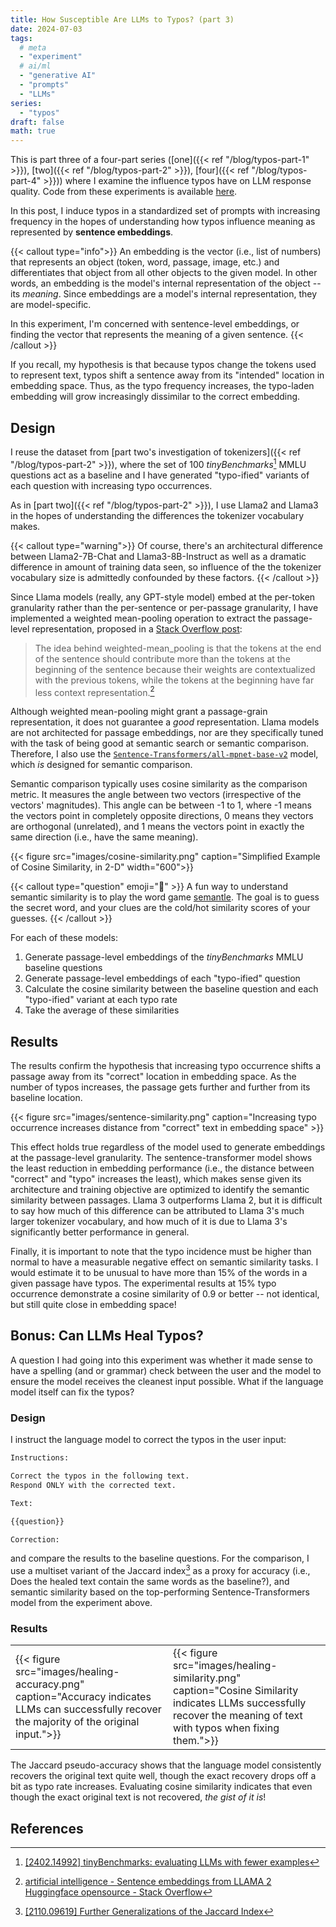 ```yaml
---
title: How Susceptible Are LLMs to Typos? (part 3)
date: 2024-07-03
tags:
  # meta
  - "experiment"
  # ai/ml
  - "generative AI"
  - "prompts"
  - "LLMs"
series:
  - "typos"
draft: false
math: true
---
```


This is part three of a four-part series ([one]({{< ref "/blog/typos-part-1" >}}), [two]({{< ref "/blog/typos-part-2" >}}), [four]({{< ref "/blog/typos-part-4" >}})) where I examine the influence typos have on LLM response quality. Code
from these experiments is available [here](https://github.com/ahgraber/AIMLbling-about/tree/main/experiments/typos-experiment).

In this post, I induce typos in a standardized set of prompts with increasing frequency in the hopes of understanding how typos influence meaning as represented by **sentence embeddings**.

{{< callout type="info">}} An embedding is the vector (i.e., list of numbers) that represents an object (token, word, passage, image, etc.) and differentiates that object from all other objects to the given model. In other words, an
embedding is the model's internal representation of the object -- its _meaning_. Since embeddings are a model's internal representation, they are model-specific.

In this experiment, I'm concerned with sentence-level embeddings, or finding the vector that represents the meaning of a given sentence. {{< /callout >}}

If you recall, my hypothesis is that because typos change the tokens used to represent text, typos shift a sentence away from its "intended" location in embedding space. Thus, as the typo frequency increases, the typo-laden embedding will
grow increasingly dissimilar to the correct embedding.

## Design

I reuse the dataset from [part two's investigation of tokenizers]({{< ref "/blog/typos-part-2" >}}), where the set of 100 _tinyBenchmarks_[^tinybench] MMLU questions act as a baseline and I have generated "typo-ified" variants of each
question with increasing typo occurrences.

As in [part two]({{< ref "/blog/typos-part-2" >}}), I use Llama2 and Llama3 in the hopes of understanding the differences the tokenizer vocabulary makes.

{{< callout type="warning">}} Of course, there's an architectural difference between Llama2-7B-Chat and Llama3-8B-Instruct as well as a dramatic difference in amount of training data seen, so influence of the the tokenizer vocabulary size
is admittedly confounded by these factors. {{< /callout >}}

Since Llama models (really, any GPT-style model) embed at the per-token granularity rather than the per-sentence or per-passage granularity, I have implemented a weighted mean-pooling operation to extract the passage-level representation,
proposed in a [Stack Overflow post](https://stackoverflow.com/questions/76926025/sentence-embeddings-from-llama-2-huggingface-opensource):

> The idea behind weighted-mean_pooling is that the tokens at the end of the sentence should contribute more than the tokens at the beginning of the sentence because their weights are contextualized with the previous tokens, while the
> tokens at the beginning have far less context representation.[^stackoverflow]

Although weighted mean-pooling might grant a passage-grain representation, it does not guarantee a _good_ representation. Llama models are not architected for passage embeddings, nor are they specifically tuned with the task of being good
at semantic search or semantic comparison. Therefore, I also use the [`Sentence-Transformers/all-mpnet-base-v2`](https://huggingface.co/sentence-transformers/all-mpnet-base-v2) model, which _is_ designed for semantic comparison.

Semantic comparison typically uses cosine similarity as the comparison metric. It measures the angle between two vectors (irrespective of the vectors' magnitudes). This angle can be between -1 to 1, where -1 means the vectors point in
completely opposite directions, 0 means they vectors are orthogonal (unrelated), and 1 means the vectors point in exactly the same direction (i.e., have the same meaning).

{{< figure
  src="images/cosine-similarity.png"
  caption="Simplified Example of Cosine Similarity, in 2-D"
  width="600">}}

{{< callout type="question" emoji="🧩" >}} A fun way to understand semantic similarity is to play the word game [semantle](https://semantle.com/). The goal is to guess the secret word, and your clues are the cold/hot similarity scores of
your guesses. {{< /callout >}}

For each of these models:

1. Generate passage-level embeddings of the _tinyBenchmarks_ MMLU baseline questions
2. Generate passage-level embeddings of each "typo-ified" question
3. Calculate the cosine similarity between the baseline question and each "typo-ified" variant at each typo rate
4. Take the average of these similarities

## Results

The results confirm the hypothesis that increasing typo occurrence shifts a passage away from its "correct" location in embedding space. As the number of typos increases, the passage gets further and further from its baseline location.

{{< figure
  src="images/sentence-similarity.png"
  caption="Increasing typo occurrence increases distance from \"correct\" text in embedding space" >}}

This effect holds true regardless of the model used to generate embeddings at the passage-level granularity. The sentence-transformer model shows the least reduction in embedding performance (i.e., the distance between "correct" and "typo"
increases the least), which makes sense given its architecture and training objective are optimized to identify the semantic similarity between passages. Llama 3 outperforms Llama 2, but it is difficult to say how much of this difference
can be attributed to Llama 3's much larger tokenizer vocabulary, and how much of it is due to Llama 3's significantly better performance in general.

Finally, it is important to note that the typo incidence must be higher than normal to have a measurable negative effect on semantic similarity tasks. I would estimate it to be unusual to have more than 15% of the words in a given passage
have typos. The experimental results at 15% typo occurrence demonstrate a cosine similarity of 0.9 or better -- not identical, but still quite close in embedding space!

## Bonus: Can LLMs Heal Typos?

A question I had going into this experiment was whether it made sense to have a spelling (and or grammar) check between the user and the model to ensure the model receives the cleanest input possible. What if the language model itself can
fix the typos?

### Design

I instruct the language model to correct the typos in the user input:

```txt
Instructions:

Correct the typos in the following text.
Respond ONLY with the corrected text.

Text:

{{question}}

Correction:
```

and compare the results to the baseline questions. For the comparison, I use a multiset variant of the Jaccard index[^jaccard] as a proxy for accuracy (i.e., Does the healed text contain the same words as the baseline?), and semantic
similarity based on the top-performing Sentence-Transformers model from the experiment above.

### Results

<table>
<tr>
  <td style="width:50%">{{< figure
    src="images/healing-accuracy.png"
    caption="Accuracy indicates LLMs can successfully recover the majority of the original input.">}}
  </td>
    <td style="width:50%">{{< figure
    src="images/healing-similarity.png"
    caption="Cosine Similarity indicates LLMs successfully recover the meaning of text with typos when fixing them.">}}
  </td>
</tr>
</table>

The Jaccard pseudo-accuracy shows that the language model consistently recovers the original text quite well, though the exact recovery drops off a bit as typo rate increases. Evaluating cosine similarity indicates that even though the
exact original text is not recovered, _the gist of it is_!

## References

[^tinybench]: [[2402.14992] tinyBenchmarks: evaluating LLMs with fewer examples](https://arxiv.org/abs/2402.14992)

[^stackoverflow]: [artificial intelligence - Sentence embeddings from LLAMA 2 Huggingface opensource - Stack Overflow](https://stackoverflow.com/questions/76926025/sentence-embeddings-from-llama-2-huggingface-opensource)

[^jaccard]: [[2110.09619] Further Generalizations of the Jaccard Index](https://arxiv.org/abs/2110.09619)
